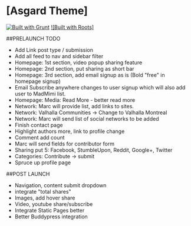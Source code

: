 # [Asgard Theme]

[![Built with Grunt](https://cdn.gruntjs.com/builtwith.png)](http://gruntjs.com/)
[![Built with Roots]](https://github.com/roots/roots-sass)

##PRELAUNCH TODO
- Add Link post type / submission
- Add all feed to nav and sidebar filter
- Homepage: 1st section, video popup sharing feature
- Homepage: 2nd section, put sharing as short bar
- Homepage: 3rd section, add email signup as is (Bold "free" in homepage signup)
- Email Subscribe anywhere changes to user signup which will also add user to MadMimi list.
- Homepage: Media: Read More - better read more
- Network: Marc will provide list, add links to sites.
- Network: Valhalla Communities -> Change to Valhalla Montreal
- Network: Marc will send list of social networks to be added
- Finish contact page
- Highlight authors more, link to profile change
- Comment add count
- Marc will send fields for contributor form
- Sharing put 5: Facebook, StumbleUpon, Reddit, Google+, Twitter
- Categories: Contribute -> submit
- Spruce up profile page

##POST LAUNCH
- Navigation, content submit dropdown
- integrate "total shares"
- Images, add hover share
- Video, youtube share/subscribe
- Integrate Static Pages better
- Better Buddypress integration
